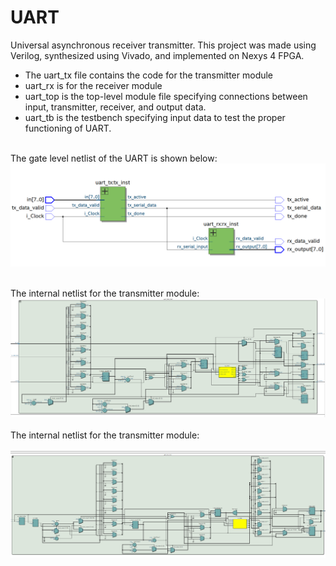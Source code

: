 # UART
 Universal asynchronous receiver transmitter. This project was made using Verilog, synthesized using Vivado, and implemented on Nexys 4 FPGA. 
 
* The uart_tx file contains the code for the transmitter module
* uart_rx is for the receiver module
* uart_top is the top-level module file specifying connections between input, transmitter, receiver, and output data. 
* uart_tb is the testbench specifying input data to test the proper functioning of UART.<br><br>

The gate level netlist of the UART is shown below: <br>
![](uart_gate_level_netlist.png) <br> <br>

The internal netlist for the transmitter module: <br>
![](tx_netlist.png) <br> <br>
The internal netlist for the transmitter module: <br><br>
![](rx_netlist.png) <br> <br>
